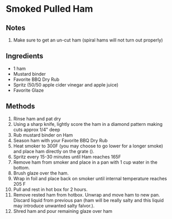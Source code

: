 # Smoked Pulled Ham
## Notes
1. Make sure to get an un-cut ham (spiral hams will not turn out properly)

## Ingredients
- 1 ham
- Mustard binder
- Favorite BBQ Dry Rub
- Spritz (50/50 apple cider vinegar and apple juice)
- Favorite Glaze

## Methods
1. Rinse ham and pat dry
2. Using a sharp knife, lightly score the ham in a diamond pattern making cuts approx 1/4" deep
3. Rub mustard binder on Ham
4. Season ham with your Favorite BBQ Dry Rub
5. Heat smoker to 300F (you may choose to go lower for a longer smoke) and place ham directly on the grate ().
6. Spritz every 15-30 minutes until Ham reaches 165F
7. Remove ham from smoker and place in a pan with 1 cup water in the bottom.
8. Brush glaze over the ham.
9. Wrap in foil and place back on smoker until internal temperature reaches 205 F
10. Pull and rest in hot box for 2 hours.
11. Remove rested ham from hotbox. Unwrap and move ham to new pan. Discard liquid from previous pan (ham will be really salty and this liquid may introduce unwanted salty falvor.).
12. Shred ham and pour remaining glaze over ham
